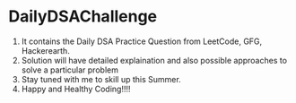# DailyDSAChallenge

1. It contains the Daily DSA Practice Question from LeetCode, GFG, Hackerearth.
2. Solution will have detailed explaination and also possible approaches to solve a particular problem
3. Stay tuned with me to skill up this Summer.
4.  Happy and Healthy Coding!!!!

